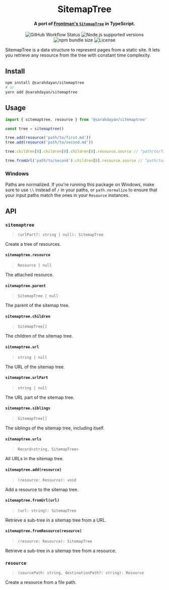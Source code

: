 <p align="center">
  <h1 align="center">SitemapTree</h1>
  <h4 align="center">A port of <a href="https://github.com/algolia/frontman/blob/master/lib/frontman/sitemap_tree.rb" target="_blank">Frontman's <code>SitemapTree</code></a> in TypeScript.</h4>

  <p align="center">
    <img src="https://img.shields.io/github/workflow/status/sarahdayan/sitemaptree/CI/master" alt="GitHub Workflow Status" />
    <img src="https://img.shields.io/node/v/@sarahdayan/sitemaptree" alt="Node.js supported versions" />
    <img src="https://img.shields.io/bundlephobia/minzip/@sarahdayan/sitemaptree" alt="npm bundle size" />
    <img src="https://img.shields.io/npm/l/@sarahdayan/sitemaptree" alt="License" />
  </p>
</p>

SitemapTree is a data structure to represent pages from a static site. It lets you retrieve any resource from the tree with constant time complexity.

## Install

```sh
npm install @sarahdayan/sitemaptree
# or
yarn add @sarahdayan/sitemaptree
```

## Usage

```ts
import { sitemaptree, resource } from '@sarahdayan/sitemaptree'

const tree = sitemaptree()

tree.add(resource('path/to/first.md'))
tree.add(resource('path/to/second.md'))

tree.children[0].children[0].children[0].resource.source // "path/to/first.md"

tree.fromUrl('path/to/second').children[0].resource.source // "path/to/second.md"
```

### Windows

Paths are normalized. If you're running this package on Windows, make sure to use `\\` instead of `/` in your paths, or `path.normalize` to ensure that your input paths match the ones in your `Resource` instances.

## API

### `sitemaptree`

> `(urlPart?: string | null): SitemapTree`

Create a tree of resources.

#### `sitemaptree.resource`

> `Resource | null`

The attached resource.

#### `sitemaptree.parent`

> `SitemapTree | null`

The parent of the sitemap tree.

#### `sitemaptree.children`

> `SitemapTree[]`

The children of the sitemap tree.

#### `sitemaptree.url`

> `string | null`

The URL of the sitemap tree.

#### `sitemaptree.urlPart`

> `string | null`

The URL part of the sitemap tree.

#### `sitemaptree.siblings`

> `SitemapTree[]`

The siblings of the sitemap tree, including itself.

#### `sitemaptree.urls`

> `Record<string, SitemapTree>`

All URLs in the sitemap tree.

#### `sitemaptree.add(resource)`

> `(resource: Resource): void`

Add a resource to the sitemap tree.

#### `sitemaptree.fromUrl(url)`

> `(url: string): SitemapTree`

Retrieve a sub-tree in a sitemap tree from a URL.

#### `sitemaptree.fromResource(resource)`

> `(resource: Resource): SitemapTree`

Retrieve a sub-tree in a sitemap tree from a resource.

### `resource`

> `(sourcePath: string, destinationPath?: string): Resource`

Create a resource from a file path.
